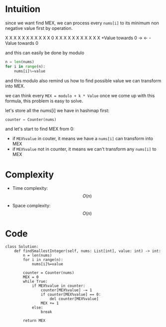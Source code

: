 # Intuition

since we want find MEX, we can process every `nums[i]` to its minimum non negative value first by operation.


X X X X X X X X X X X 0 X X X X X X X X X X X
  +Value towards 0 ->    <- -Value towards 0

and this can easily be done by modulo
```py
n = len(nums)
for i in range(n):
    nums[i]%=value
```

and this modulo also remind us how to find possible value we can transform into MEX.

we can think every `MEX = modulo + k * Value`
once we come up with this formula, this problem is easy to solve.

let's store all the nums[i] we have in hashmap first:
```py
counter = Counter(nums)
```

and let's start to find MEX from 0:

- if `MEX%value` in couter, it means we have a `nums[i]` can transform into MEX
- if `MEX%value` not in counter, it means we can't transform any `nums[i]` to MEX

# Complexity
- Time complexity:
$$O(n)$$

- Space complexity:
$$O(n)$$

# Code
```
class Solution:
    def findSmallestInteger(self, nums: List[int], value: int) -> int:
        n = len(nums)
        for i in range(n):
            nums[i]%=value
        
        counter = Counter(nums)
        MEX = 0
        while True:
            if MEX%value in counter:
                counter[MEX%value] -= 1
                if counter[MEX%value] == 0:
                    del counter[MEX%value]
                MEX += 1
            else:
                break
        
        return MEX
```